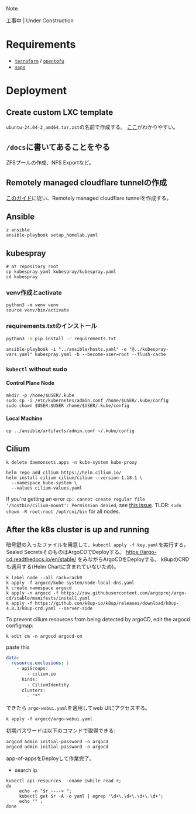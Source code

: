 > [!NOTE]
> 工事中 | Under Construction

# Requirements

- [`terraform`](https://github.com/hashicorp/terraform) / [`opentofu`](https://github.com/opentofu/opentofu)
- [`sops`](https://github.com/getsops/sops)

# Deployment

## Create custom LXC template
`ubuntu-24.04-2_amd64.tar.zst`の名前で作成する。
[ここ](https://qiita.com/bashaway/items/f79cb6dde2ec4fdf3ae7)がわかりやすい。

## `/docs`に書いてあることをやる
ZFSプールの作成、NFS Exportなど。

## Remotely managed cloudflare tunnelの作成
[このガイド](https://developers.cloudflare.com/cloudflare-one/connections/connect-networks/get-started/create-remote-tunnel/)に従い、Remotely managed cloudflare tunnelを作成する。

## Ansible
```shell
z ansible
ansible-playbook setup_homelab.yaml
```

## kubespray

```shell
# at repository root
cp kubespray.yaml kubespray/kubespray.yaml
cd kubespray
```

### venv作成とactivate
```shell
python3 -m venv venv
source venv/bin/activate
```

### requirements.txtのインストール
```bash
python3 -m pip install -r requirements.txt
```

```shell
ansible-playbook -i "../ansible/hosts.yaml" -e "@../kubespray-vars.yaml" kubespray.yaml -b --become-user=root --flush-cache
```

### `kubectl` without sudo
#### Control Plane Node

```shell
mkdir -p /home/$USER/.kube
sudo cp -i /etc/kubernetes/admin.conf /home/$USER/.kube/config
sudo chown $USER:$USER /home/$USER/.kube/config
```

#### Local Machine

```shell
cp ../ansible/artifacts/admin.conf ~/.kube/config
```

## Cilium
```shell
k delete daemonsets.apps -n kube-system kube-proxy
```

```shell
helm repo add cilium https://helm.cilium.io/
helm install cilium cilium/cilium --version 1.18.1 \
  --namespace kube-system \
  --values cilium-values.yaml
```

If you're getting an error `cp: cannot create regular file '/hostbin/cilium-mount': Permission denied`,
see [this issue](https://github.com/cilium/cilium/issues/23838).
TLDR: `sudo chown -R root:root /opt/cni/bin` for all nodes.

## After the k8s cluster is up and running
暗号鍵の入ったファイルを用意して、`kubectl apply -f key.yaml`を実行する。
Sealed SecretsそのものはArgoCDでDeployする。
https://argo-cd.readthedocs.io/en/stable/ をみながらArgoCDをDeployする。
k8upのCRDも適用する(Helm Chartに含まれていないため)。

```shell
k label node --all rack=rack0
k apply -f argocd/kube-system/node-local-dns.yaml
k create namespace argocd
k apply -n argocd -f https://raw.githubusercontent.com/argoproj/argo-cd/stable/manifests/install.yaml
k apply -f https://github.com/k8up-io/k8up/releases/download/k8up-4.8.3/k8up-crd.yaml --server-side
```

To prevent cilium resources from being detected by argoCD, edit the argocd configmap:
```shell
k edit cm -n argocd argocd-cm
```
paste this
```yaml
data:
  resource.exclusions: |
    - apiGroups:
        - cilium.io
      kinds:
        - CiliumIdentity
      clusters:
        - "*"
```


できたら `argo-webui.yaml`を適用してweb UIにアクセスする。
```shell
k apply -f argocd/argo-webui.yaml
```

初期パスワードは以下のコマンドで取得できる:
```shell
argocd admin initial-password -n argocd
argocd admin initial-password -n argocd
```
app-of-appsをDeployして作業完了。

- search ip
```shell
kubectl api-resources  -oname |while read r;
do 
     echo -n "$r ----> ";
     kubectl get $r -A -o yaml | egrep '\d+\.\d+\.\d+\.\d+';
     echo "" ;
done
```
 